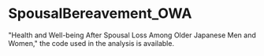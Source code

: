 # SpousalBereavement_OWA
"Health and Well-being After Spousal Loss Among Older Japanese Men and Women," the code used in the analysis is available.
